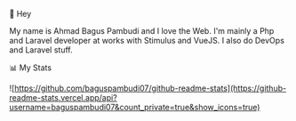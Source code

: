 👋 Hey

My name is Ahmad Bagus Pambudi and I love the Web. I'm mainly a Php and Laravel developer at works with Stimulus and VueJS. I also do DevOps and Laravel stuff.

📊 My Stats

![https://github.com/baguspambudi07/github-readme-stats](https://github-readme-stats.vercel.app/api?username=baguspambudi07&count_private=true&show_icons=true)

